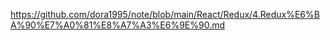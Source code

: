 https://github.com/dora1995/note/blob/main/React/Redux/4.Redux%E6%BA%90%E7%A0%81%E8%A7%A3%E6%9E%90.md
